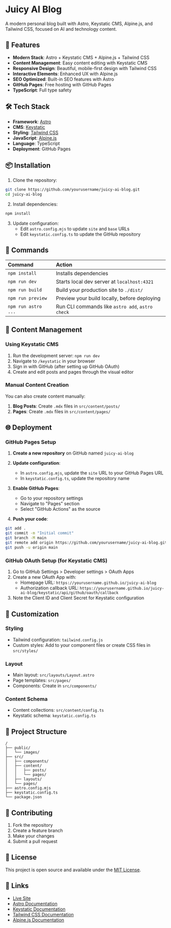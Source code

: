 # Juicy AI Blog

A modern personal blog built with Astro, Keystatic CMS, Alpine.js, and Tailwind CSS, focused on AI and technology content.

## 🚀 Features

- **Modern Stack**: Astro + Keystatic CMS + Alpine.js + Tailwind CSS
- **Content Management**: Easy content editing with Keystatic CMS
- **Responsive Design**: Beautiful, mobile-first design with Tailwind CSS
- **Interactive Elements**: Enhanced UX with Alpine.js
- **SEO Optimized**: Built-in SEO features with Astro
- **GitHub Pages**: Free hosting with GitHub Pages
- **TypeScript**: Full type safety

## 🛠️ Tech Stack

- **Framework**: [Astro](https://astro.build/)
- **CMS**: [Keystatic](https://keystatic.com/)
- **Styling**: [Tailwind CSS](https://tailwindcss.com/)
- **JavaScript**: [Alpine.js](https://alpinejs.dev/)
- **Language**: TypeScript
- **Deployment**: GitHub Pages

## 📦 Installation

1. Clone the repository:
```bash
git clone https://github.com/yourusername/juicy-ai-blog.git
cd juicy-ai-blog
```

2. Install dependencies:
```bash
npm install
```

3. Update configuration:
   - Edit `astro.config.mjs` to update `site` and `base` URLs
   - Edit `keystatic.config.ts` to update the GitHub repository

## 🧞 Commands

| Command                   | Action                                           |
| :------------------------ | :----------------------------------------------- |
| `npm install`             | Installs dependencies                            |
| `npm run dev`             | Starts local dev server at `localhost:4321`     |
| `npm run build`           | Build your production site to `./dist/`         |
| `npm run preview`         | Preview your build locally, before deploying    |
| `npm run astro ...`       | Run CLI commands like `astro add`, `astro check` |

## 📝 Content Management

### Using Keystatic CMS

1. Run the development server: `npm run dev`
2. Navigate to `/keystatic` in your browser
3. Sign in with GitHub (after setting up GitHub OAuth)
4. Create and edit posts and pages through the visual editor

### Manual Content Creation

You can also create content manually:

1. **Blog Posts**: Create `.mdx` files in `src/content/posts/`
2. **Pages**: Create `.mdx` files in `src/content/pages/`

## 🌐 Deployment

### GitHub Pages Setup

1. **Create a new repository** on GitHub named `juicy-ai-blog`

2. **Update configuration**:
   - In `astro.config.mjs`, update the `site` URL to your GitHub Pages URL
   - In `keystatic.config.ts`, update the repository name

3. **Enable GitHub Pages**:
   - Go to your repository settings
   - Navigate to "Pages" section
   - Select "GitHub Actions" as the source

4. **Push your code**:
```bash
git add .
git commit -m "Initial commit"
git branch -M main
git remote add origin https://github.com/yourusername/juicy-ai-blog.git
git push -u origin main
```

### GitHub OAuth Setup (for Keystatic CMS)

1. Go to GitHub Settings > Developer settings > OAuth Apps
2. Create a new OAuth App with:
   - Homepage URL: `https://yourusername.github.io/juicy-ai-blog`
   - Authorization callback URL: `https://yourusername.github.io/juicy-ai-blog/keystatic/api/github/oauth/callback`
3. Note the Client ID and Client Secret for Keystatic configuration

## 🎨 Customization

### Styling

- Tailwind configuration: `tailwind.config.js`
- Custom styles: Add to your component files or create CSS files in `src/styles/`

### Layout

- Main layout: `src/layouts/Layout.astro`
- Page templates: `src/pages/`
- Components: Create in `src/components/`

### Content Schema

- Content collections: `src/content/config.ts`
- Keystatic schema: `keystatic.config.ts`

## 📁 Project Structure

```
/
├── public/
│   └── images/
├── src/
│   ├── components/
│   ├── content/
│   │   ├── posts/
│   │   └── pages/
│   ├── layouts/
│   └── pages/
├── astro.config.mjs
├── keystatic.config.ts
└── package.json
```

## 🤝 Contributing

1. Fork the repository
2. Create a feature branch
3. Make your changes
4. Submit a pull request

## 📄 License

This project is open source and available under the [MIT License](LICENSE).

## 🔗 Links

- [Live Site](https://yourusername.github.io/juicy-ai-blog)
- [Astro Documentation](https://docs.astro.build)
- [Keystatic Documentation](https://keystatic.com/docs)
- [Tailwind CSS Documentation](https://tailwindcss.com/docs)
- [Alpine.js Documentation](https://alpinejs.dev/start-here)
